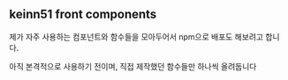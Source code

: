 ## keinn51 front components

제가 자주 사용하는 컴포넌트와 함수들을 모아두어서 npm으로 배포도 해보려고 합니다.

아직 본격적으로 사용하기 전이며, 직접 제작했던 함수들만 하나씩 올려둡니다
